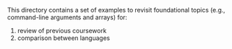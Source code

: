 This directory contains a set of examples to revisit foundational topics (e.g.,
command-line arguments and arrays) for:

  1. review of previous coursework
  2. comparison between languages 
